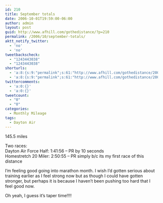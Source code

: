 ```yaml
---
id: 210
title: September totals
date: 2006-10-01T19:59:00-06:00
author: admin
layout: post
guid: http://www.afhill.com/gothedistance/?p=210
permalink: /2006/10/september-totals/
aktt_notify_twitter:
  - 'no'
  - 'no'
tweetbackscheck:
  - "1243443038"
  - "1243443038"
shorturls:
  - 'a:8:{s:9:"permalink";s:61:"http://www.afhill.com/gothedistance/2006/10/september-totals/";s:7:"tinyurl";s:25:"http://tinyurl.com/8eb8s3";s:4:"isgd";s:17:"http://is.gd/gqYO";s:5:"bitly";s:18:"http://bit.ly/GJbv";s:5:"snipr";s:22:"http://snipr.com/ac66y";s:5:"snurl";s:22:"http://snurl.com/ac66y";s:7:"snipurl";s:24:"http://snipurl.com/ac66y";s:4:"trim";s:17:"http://tr.im/a1tm";}'
  - 'a:8:{s:9:"permalink";s:61:"http://www.afhill.com/gothedistance/2006/10/september-totals/";s:7:"tinyurl";s:25:"http://tinyurl.com/8eb8s3";s:4:"isgd";s:17:"http://is.gd/gqYO";s:5:"bitly";s:18:"http://bit.ly/GJbv";s:5:"snipr";s:22:"http://snipr.com/ac66y";s:5:"snurl";s:22:"http://snurl.com/ac66y";s:7:"snipurl";s:24:"http://snipurl.com/ac66y";s:4:"trim";s:17:"http://tr.im/a1tm";}'
twittercomments:
  - 'a:0:{}'
  - 'a:0:{}'
tweetcount:
  - "0"
  - "0"
categories:
  - Monthly Mileage
tags:
  - Dayton Air
---
```

145.5 miles

Two races:  
Dayton Air Force Half: 1:41:56 &#8211; PR by 10 seconds  
Homestretch 20 Miler: 2:50:55 &#8211; PR simply b/c its my first race of this distance

I&#8217;m feeling good going into marathon month. I wish I&#8217;d gotten serious about training earlier as I feel strong now but as though I could have gotten stronger, but perhaps it is because I haven&#8217;t been pushing too hard that I feel good now.

Oh yeah, I guess it&#8217;s taper time!!!!